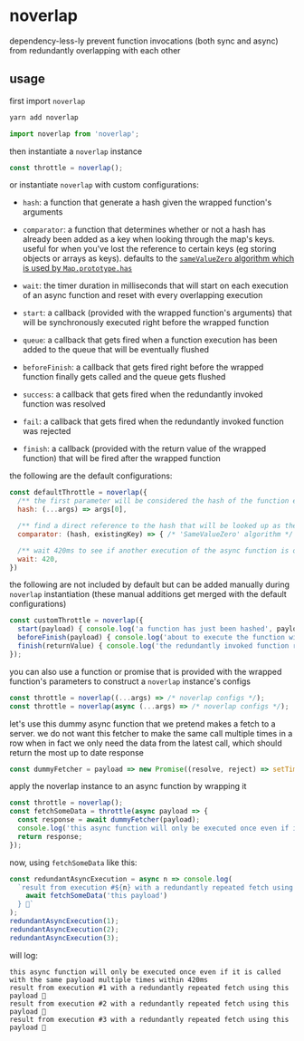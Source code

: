 # noverlap
dependency-less-ly prevent function invocations (both sync and async) from redundantly overlapping with each other

## usage

first import `noverlap`
```bash
yarn add noverlap
```
```js
import noverlap from 'noverlap';
```

then instantiate a `noverlap` instance
```js
const throttle = noverlap();
```

or instantiate `noverlap` with custom configurations:
- `hash`: a function that generate a hash given the wrapped function's arguments
- `comparator`: a function that determines whether or not a hash has already been added as a key when looking through the map's keys. useful for when you've lost the reference to certain keys (eg storing objects or arrays as keys). defaults to the [`sameValueZero` algorithm which is used by `Map.prototype.has`](https://developer.mozilla.org/en-US/docs/Web/JavaScript/Reference/Global_Objects/Map#Key_equality)

- `wait`: the timer duration in milliseconds that will start on each execution of an async function and reset with every overlapping execution
- `start`: a callback (provided with the wrapped function's arguments) that will be synchronously executed right before the wrapped function
- `queue`: a callback that gets fired when a function execution has been added to the queue that will be eventually flushed
- `beforeFinish`: a callback that gets fired right before the wrapped function finally gets called and the queue gets flushed
- `success`: a callback that gets fired when the redundantly invoked function was resolved
- `fail`: a callback that gets fired when the redundantly invoked function was rejected
- `finish`: a callback (provided with the return value of the wrapped function) that will be fired after the wrapped function

the following are the default configurations:
```js
const defaultThrottle = noverlap({
  /** the first parameter will be considered the hash of the function execution */
  hash: (...args) => args[0],

  /** find a direct reference to the hash that will be looked up as the key in map.get(key) */
  comparator: (hash, existingKey) => { /* 'SameValueZero' algorithm */ },

  /** wait 420ms to see if another execution of the async function is overlapping with an existing one */
  wait: 420,
})
```

the following are not included by default but can be added manually during `noverlap` instantiation (these manual additions get merged with the default configurations)
```js
const customThrottle = noverlap({
  start(payload) { console.log('a function has just been hashed', payload) },
  beforeFinish(payload) { console.log('about to execute the function with a payload of', payload) },
  finish(returnValue) { console.log('the redundantly invoked function returned', returnValue) },
});
```

you can also use a function or promise that is provided with the wrapped function's parameters to construct a `noverlap` instance's configs
```js
const throttle = noverlap((...args) => /* noverlap configs */);
const throttle = noverlap(async (...args) => /* noverlap configs */);
```

let's use this dummy async function that we pretend makes a fetch to a server. we do not want this fetcher to make the same call multiple times in a row when in fact we only need the data from the latest call, which should return the most up to date response
```js
const dummyFetcher = payload => new Promise((resolve, reject) => setTimeout(() => resolve(payload)));
```

apply the noverlap instance to an async function by wrapping it
```js
const throttle = noverlap();
const fetchSomeData = throttle(async payload => {
  const response = await dummyFetcher(payload);
  console.log('this async function will only be executed once even if it is called with the same payload multiple times within 420ms');
  return response;
});
```

now, using `fetchSomeData` like this:
```js
const redundantAsyncExecution = async n => console.log(
  `result from execution #${n} with a redundantly repeated fetch using ${
    await fetchSomeData('this payload')
  } 🤯`
);
redundantAsyncExecution(1);
redundantAsyncExecution(2);
redundantAsyncExecution(3);
```

will log:
```
this async function will only be executed once even if it is called with the same payload multiple times within 420ms
result from execution #1 with a redundantly repeated fetch using this payload 🤯
result from execution #2 with a redundantly repeated fetch using this payload 🤯
result from execution #3 with a redundantly repeated fetch using this payload 🤯
```
